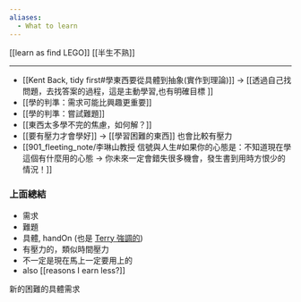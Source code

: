 ```yaml
---
aliases:
  - What to learn
---
```

[[learn as find LEGO]]
[[半生不熟]]

---

- [[Kent Back, tidy first#學東西要從具體到抽象(實作到理論)]] ->  [[透過自己找問題，去找答案的過程，這是主動學習,也有明確目標 ]]
- [[學的判準：需求可能比興趣更重要]]
- [[學的判準：嘗試難題]]
- [[東西太多學不完的焦慮，如何解？]]
- [[要有壓力才會學好]]  -> [[學習困難的東西]] 也會比較有壓力
- [[901_fleeting_note/李琳山教授 信號與人生#如果你的心態是：不知道現在學這個有什麼用的心態 → 你未來一定會錯失很多機會，發生書到用時方恨少的情況！]]


### 上面總結
- 需求
- 難題
- 具體, handOn (也是 [Terry 強調的](https://www.youtube.com/watch?v=YbCmJJ2SZOE&list=WL&index=4))
- 有壓力的，類似時間壓力
- 不一定是現在馬上一定要用上的
- also [[reasons I earn less?]]


新的困難的具體需求

